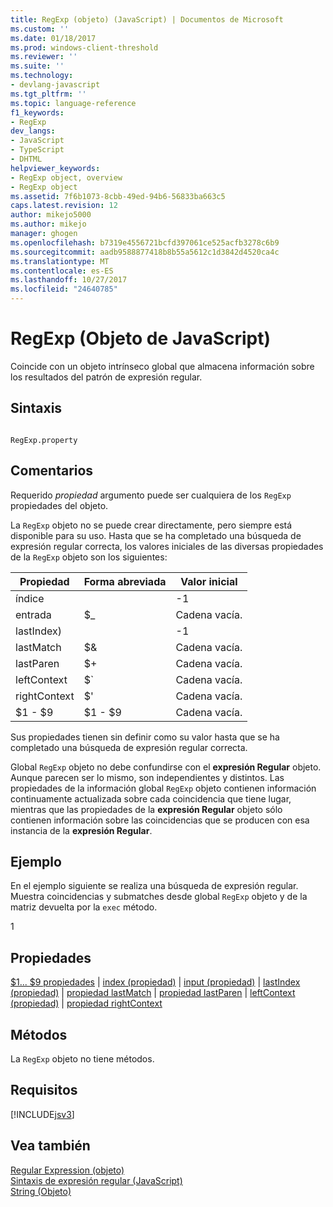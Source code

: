 ```yaml
---
title: RegExp (objeto) (JavaScript) | Documentos de Microsoft
ms.custom: ''
ms.date: 01/18/2017
ms.prod: windows-client-threshold
ms.reviewer: ''
ms.suite: ''
ms.technology:
- devlang-javascript
ms.tgt_pltfrm: ''
ms.topic: language-reference
f1_keywords:
- RegExp
dev_langs:
- JavaScript
- TypeScript
- DHTML
helpviewer_keywords:
- RegExp object, overview
- RegExp object
ms.assetid: 7f6b1073-8cbb-49ed-94b6-56833ba663c5
caps.latest.revision: 12
author: mikejo5000
ms.author: mikejo
manager: ghogen
ms.openlocfilehash: b7319e4556721bcfd397061ce525acfb3278c6b9
ms.sourcegitcommit: aadb9588877418b8b55a5612c1d3842d4520ca4c
ms.translationtype: MT
ms.contentlocale: es-ES
ms.lasthandoff: 10/27/2017
ms.locfileid: "24640785"
---
```

# <a name="regexp-object-javascript"></a>RegExp (Objeto de JavaScript)
Coincide con un objeto intrínseco global que almacena información sobre los resultados del patrón de expresión regular.  
  
## <a name="syntax"></a>Sintaxis  
  
```  
  
RegExp.property   
```  
  
## <a name="remarks"></a>Comentarios  
 Requerido *propiedad* argumento puede ser cualquiera de los `RegExp` propiedades del objeto.  
  
 La `RegExp` objeto no se puede crear directamente, pero siempre está disponible para su uso. Hasta que se ha completado una búsqueda de expresión regular correcta, los valores iniciales de las diversas propiedades de la `RegExp` objeto son los siguientes:  
  
|Propiedad|Forma abreviada|Valor inicial|  
|--------------|---------------|-------------------|  
|índice||-1|  
|entrada|$_|Cadena vacía.|  
|lastIndex)||-1|  
|lastMatch|$&|Cadena vacía.|  
|lastParen|$+|Cadena vacía.|  
|leftContext|$`|Cadena vacía.|  
|rightContext|$'|Cadena vacía.|  
|$1 - $9|$1 - $9|Cadena vacía.|  
  
 Sus propiedades tienen sin definir como su valor hasta que se ha completado una búsqueda de expresión regular correcta.  
  
 Global `RegExp` objeto no debe confundirse con el **expresión Regular** objeto. Aunque parecen ser lo mismo, son independientes y distintos. Las propiedades de la información global `RegExp` objeto contienen información continuamente actualizada sobre cada coincidencia que tiene lugar, mientras que las propiedades de la **expresión Regular** objeto sólo contienen información sobre las coincidencias que se producen con esa instancia de la **expresión Regular**.  
  
## <a name="example"></a>Ejemplo  
 En el ejemplo siguiente se realiza una búsqueda de expresión regular. Muestra coincidencias y submatches desde global `RegExp` objeto y de la matriz devuelta por la `exec` método.  
  
<CodeContentPlaceHolder>1</CodeContentPlaceHolder>  
<a name="js56jsobjregexpprop"></a>   
## <a name="properties"></a>Propiedades  
 [$1... $9 propiedades](../../javascript/reference/dollar-1-dot-dot-dot-dollar-9-properties-regexp-javascript.md) &#124; [index (propiedad)](../../javascript/reference/index-property-regexp-javascript.md) &#124; [input (propiedad)](../../javascript/reference/input-property-dollar-regexp-javascript.md) &#124; [lastIndex (propiedad)](../../javascript/reference/lastindex-property-regexp-javascript.md) &#124; [propiedad lastMatch](../../javascript/reference/lastmatch-property-dollar-regexp-javascript.md) &#124; [propiedad lastParen](../../javascript/reference/lastparen-property-dollar-regexp-javascript.md) &#124; [leftContext (propiedad)](../../javascript/reference/leftcontext-property-dollar-grave-regexp-javascript.md) &#124; [propiedad rightContext](../../javascript/reference/rightcontext-property-dollar-regexp-javascript.md)  
  
## <a name="methods"></a>Métodos  
 La `RegExp` objeto no tiene métodos.  
  
## <a name="requirements"></a>Requisitos  
 [!INCLUDE[jsv3](../../javascript/reference/includes/jsv3-md.md)]  
  
## <a name="see-also"></a>Vea también  
 [Regular Expression (objeto)](../../javascript/reference/regular-expression-object-javascript.md)   
 [Sintaxis de expresión regular (JavaScript)](http://msdn.microsoft.com/en-us/ab0766e1-7037-45ed-aa23-706f58358c0e)   
 [String (Objeto)](../../javascript/reference/string-object-javascript.md)